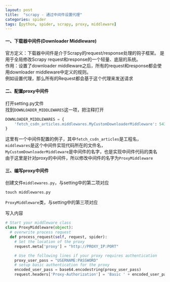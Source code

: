 ```yaml
---
layout: post 
title:  "scrapy - 通过中间件设置代理"
categories: spider
tags: [python, spider, scrapy, proxy, middleware]
---
```


#### 一、下载器中间件(Downloader Middleware)

官方定义：下载器中间件是介于Scrapy的request/response处理的钩子框架。 是用于全局修改Scrapy request和response的一个轻量、底层的系统。  
作用：设置了downloader middleware之后，所有的request和response都会使用downloader middleware中定义的规则。  
例如设置代理，那么所有的Request都会基于这个代理来发送请求  

<!-- more -->

#### 二、配置proxy中间件

打开setting.py文件  
找到`DOWNLOADER_MIDDLEWARES`这一项，把注释打开  

```python
DOWNLOADER_MIDDLEWARES = {
    'fetch_csdn_articles.middlewares.MyCustomDownloaderMiddleware': 543,
}
```
这里有一个中间件配置的例子，其中`fetch_csdn_articles`是工程名，`middlewares`是这个中间件实现代码所在的文件名，`MyCustomDownloaderMiddleware`是中间件的名字，也是实现中间件代码的类名  
由于这里是针对proxy的中间件，所以修改中间件的名字为`ProxyMiddleware`  

#### 三、编写proxy中间件

创建文件`middlewares.py`，与setting中的第二项对应  

```
touch middlewares.py
```

`ProxyMiddleware`类，与setting中的第三项对应

写入内容  

```python
# Start your middleware class
class ProxyMiddleware(object):
  # overwrite process request
  def process_request(self, request, spider):
    # Set the location of the proxy
    request.meta['proxy'] = "http://PROXY_IP:PORT"

    # Use the following lines if your proxy requires authentication
    proxy_user_pass = "USERNAME:PASSWORD"
    # setup basic authentication for the proxy
    encoded_user_pass = base64.encodestring(proxy_user_pass)
    request.headers['Proxy-Authorization'] = 'Basic ' + encoded_user_pass
```
